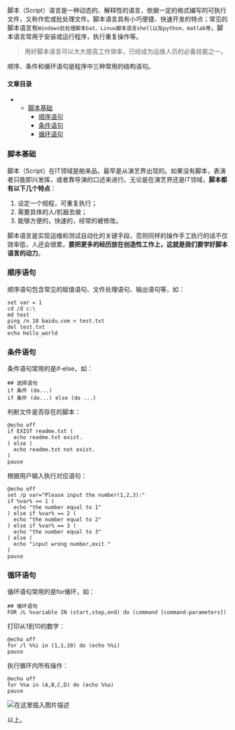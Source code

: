 






脚本（Script）语言是一种动态的、解释性的语言，依据一定的格式编写的可执行文件，又称作宏或批处理文件。脚本语言具有小巧便捷、快速开发的特点；常见的脚本语言有`Windows批处理脚本bat、Linux脚本语言shell以及python、matlab等`，脚本语言常用于安装或运行程序，执行重复操作等。



> 
> 用好脚本语言可以大大提高工作效率，已经成为运维人员的必备技能之一。
> 
> 
> 


顺序、条件和循环语句是程序中三种常用的结构语句。




#### 文章目录


* + [脚本基础](#_7)
	+ [顺序语句](#_16)
	+ [条件语句](#_28)
	+ [循环语句](#_66)




### 脚本基础


脚本（Script）在IT领域是舶来品，最早是从演艺界出现的。如果没有脚本，表演者只能即兴发挥，或者靠导演的口述来进行。无论是在演艺界还是IT领域，**脚本都有以下几个特点**：


1. 设定一个规程，可重复执行；
2. 需要具体的人/机器去做；
3. 能够方便的，快速的，经常的被修改。


脚本语言是实现运维和测试自动化的关键手段，否则同样的操作手工执行的话不仅效率低，人还会很累，**要把更多的经历放在创造性工作上，这就是我们要学好脚本语言的动力**。


### 顺序语句


顺序语句包含常见的赋值语句、文件处理语句、输出语句等，如：



```
set var = 1
cd /d c:\
md test
ping /n 10 baidu.com > test.txt
del test.txt
echo hello_world

```

### 条件语句


条件语句常用的是if-else，如：



```
## 选择语句
if 条件 (do...)
if 条件 (do...) else (do ...)

```

判断文件是否存在的脚本：



```
@echo off
if EXIST readme.txt (
  echo readme.txt exist.
) else (
  echo readme.txt not exist.
)
pause

```

根据用户输入执行对应语句：



```
@echo off
set /p var="Please input the number(1,2,3):"
if %var% == 1 (
  echo "the number equal to 1"
) else if %var% == 2 (
  echo "the number equal to 2"
) else if %var% == 3 (
  echo "the number equal to 3"
) else (
  echo "input wrong number,exit."
)
pause

```

### 循环语句


循环语句常用的是for循环，如：



```
## 循环语句
FOR /L %variable IN (start,step,end) do (command [command-parameters])

```

打印从1到10的数字：



```
@echo off
for /l %%i in (1,1,10) do (echo %%i)
pause

```

执行循环内所有操作：



```
@echo off
for %%a in (A,B,C,D) do (echo %%a)
pause

```

![在这里插入图片描述](https://img-blog.csdnimg.cn/39c4e81957a44cffb063968da08690b9.png)


以上。





